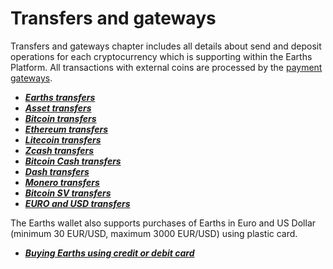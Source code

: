 # Transfers and gateways

Transfers and gateways chapter includes all details about send and deposit operations for each cryptocurrency which is supporting within the Earths Platform. All transactions with external coins are processed by the [payment gateways](/earths-client/frequently-asked-questions-faq/transfers-and-gateways/payment-gateway.md).

* [_**Earths transfers**_](transfers-and-gateways/earths-transfers.md)
* [_**Asset transfers**_](transfers-and-gateways/asset-transfers.md)
* [_**Bitcoin transfers**_](transfers-and-gateways/bitcoin-transfers.md)
* [_**Ethereum transfers**_](transfers-and-gateways/ethereum-transfers.md)
* [_**Litecoin transfers**_](transfers-and-gateways/litecoin-transfers.md)
* [_**Zcash transfers**_](transfers-and-gateways/zcash-transfers.md)
* [_**Bitcoin Cash transfers**_](transfers-and-gateways/bitcoin-cash-transfers.md)
* [_**Dash transfers**_](transfers-and-gateways/dash-transfers.md)
* [_**Monero transfers**_](transfers-and-gateways/monero-transfers.md)
* [_**Bitcoin SV transfers**_](transfers-and-gateways/bitcoin-sv-transfers.md)
* [_**EURO and USD transfers**_](transfers-and-gateways/eur-usd-transfers.md)

The Earths wallet also supports purchases of Earths in Euro and US Dollar \(minimum 30 EUR/USD, maximum 3000 EUR/USD\) using plastic card.

* [_**Buying Earths using credit or debit card**_](transfers-and-gateways/buying-earths-using-card.md)
